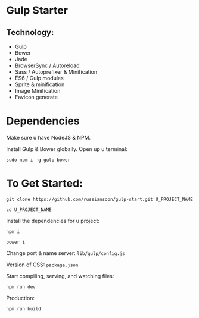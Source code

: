 # Gulp Starter

## Technology:
- Gulp
- Bower
- Jade
- BrowserSync / Autoreload
- Sass / Autoprefixer & Minification
- ES6 / Gulp modules
- Sprite & minification
- Image Minification
- Favicon generate

# Dependencies

Make sure u have NodeJS & NPM.

Install Gulp & Bower globally. Open up u terminal:

```
sudo npm i -g gulp bower
```

# To Get Started:

```
git clone https://github.com/russiansoon/gulp-start.git U_PROJECT_NAME
```

```
cd U_PROJECT_NAME
```

Install the dependencies for u project:

```
npm i
```
```
bower i
```

Change port & name server: ```lib/gulp/config.js```

Version of CSS: ```package.json```

Start compiling, serving, and watching files:
```
npm run dev
```

Production:
```
npm run build
```
